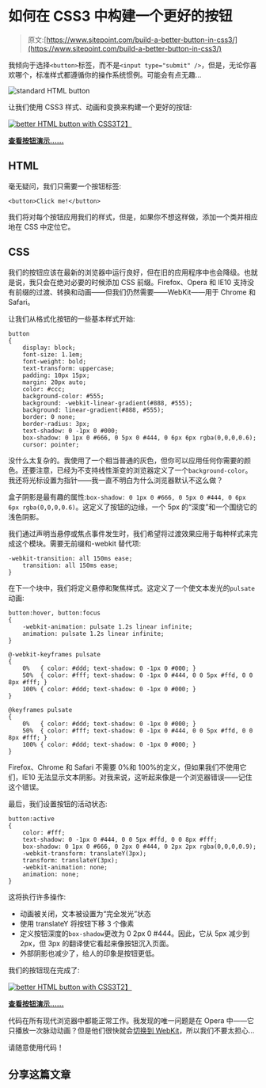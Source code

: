 # 如何在 CSS3 中构建一个更好的按钮

> 原文:[https://www.sitepoint.com/build-a-better-button-in-css3/](https://www.sitepoint.com/build-a-better-button-in-css3/)

我倾向于选择`<button>`标签，而不是`<input type="submit" />`，但是，无论你喜欢哪个，标准样式都遵循你的操作系统惯例。可能会有点无趣…

![standard HTML button](../Images/655351969a2b3c6e6651d943f5460a4f.png)

让我们使用 CSS3 样式、动画和变换来构建一个更好的按钮:

[![better HTML button with CSS3](../Images/c0ac8c9e104a04b64b5d94f79afe5338.png)T2】](http://cssdeck.com/labs/better-button)

[**查看按钮演示……**](http://cssdeck.com/labs/better-button)

## HTML

毫无疑问，我们只需要一个按钮标签:

```
<button>Click me!</button>
```

我们将对每个按钮应用我们的样式，但是，如果你不想这样做，添加一个类并相应地在 CSS 中定位它。

## CSS

我们的按钮应该在最新的浏览器中运行良好，但在旧的应用程序中也会降级。也就是说，我只会在绝对必要的时候添加 CSS 前缀。Firefox、Opera 和 IE10 支持没有前缀的过渡、转换和动画——但我们仍然需要——WebKit——用于 Chrome 和 Safari。

让我们从格式化按钮的一些基本样式开始:

```
button
{
	display: block;
	font-size: 1.1em;
	font-weight: bold;
	text-transform: uppercase;
	padding: 10px 15px;
	margin: 20px auto;
	color: #ccc;
	background-color: #555;
	background: -webkit-linear-gradient(#888, #555);
	background: linear-gradient(#888, #555);
	border: 0 none;
	border-radius: 3px;
	text-shadow: 0 -1px 0 #000;
	box-shadow: 0 1px 0 #666, 0 5px 0 #444, 0 6px 6px rgba(0,0,0,0.6);
	cursor: pointer;
```

没什么太复杂的。我使用了一个相当普通的灰色，但你可以应用任何你需要的颜色。还要注意，已经为不支持线性渐变的浏览器定义了一个`background-color`。我还将光标设置为指针——我一直不明白为什么浏览器默认不这么做？

盒子阴影是最有趣的属性:`box-shadow: 0 1px 0 #666, 0 5px 0 #444, 0 6px 6px rgba(0,0,0,0.6)`。这定义了按钮的边缘，一个 5px 的“深度”和一个围绕它的浅色阴影。

我们通过声明当悬停或焦点事件发生时，我们希望将过渡效果应用于每种样式来完成这个模块。需要无前缀和-webkit 替代项:

```
-webkit-transition: all 150ms ease;
	transition: all 150ms ease;
}
```

在下一个块中，我们将定义悬停和聚焦样式。这定义了一个使文本发光的`pulsate`动画:

```
button:hover, button:focus
{
	-webkit-animation: pulsate 1.2s linear infinite;
	animation: pulsate 1.2s linear infinite;
}

@-webkit-keyframes pulsate
{
	0%   { color: #ddd; text-shadow: 0 -1px 0 #000; }
	50%  { color: #fff; text-shadow: 0 -1px 0 #444, 0 0 5px #ffd, 0 0 8px #fff; }
	100% { color: #ddd; text-shadow: 0 -1px 0 #000; }
}

@keyframes pulsate
{
	0%   { color: #ddd; text-shadow: 0 -1px 0 #000; }
	50%  { color: #fff; text-shadow: 0 -1px 0 #444, 0 0 5px #ffd, 0 0 8px #fff; }
	100% { color: #ddd; text-shadow: 0 -1px 0 #000; }
}
```

Firefox、Chrome 和 Safari 不需要 0%和 100%的定义，但如果我们不使用它们，IE10 无法显示文本阴影。对我来说，这听起来像是一个浏览器错误——记住这个错误。

最后，我们设置按钮的活动状态:

```
button:active
{
	color: #fff;
	text-shadow: 0 -1px 0 #444, 0 0 5px #ffd, 0 0 8px #fff;
	box-shadow: 0 1px 0 #666, 0 2px 0 #444, 0 2px 2px rgba(0,0,0,0.9);
	-webkit-transform: translateY(3px);
	transform: translateY(3px);
	-webkit-animation: none;
	animation: none;
}
```

这将执行许多操作:

*   动画被关闭，文本被设置为“完全发光”状态
*   使用 translateY 将按钮下移 3 个像素
*   定义按钮深度的`box-shadow`更改为 0 2px 0 #444。因此，它从 5px 减少到 2px，但 3px 的翻译使它看起来像按钮沉入页面。
*   外部阴影也减少了，给人的印象是按钮更低。

我们的按钮现在完成了:

[![better HTML button with CSS3](../Images/c0ac8c9e104a04b64b5d94f79afe5338.png)T2】](http://cssdeck.com/labs/better-button)

[**查看按钮演示……**](http://cssdeck.com/labs/better-button)

代码在所有现代浏览器中都能正常工作。我发现的唯一问题是在 Opera 中——它只播放一次脉动动画？但是他们很快就会[切换到 WebKit](https://www.sitepoint.com/opera-switches-to-webkit-rendering-engine/)，所以我们不要太担心…

请随意使用代码！

## 分享这篇文章